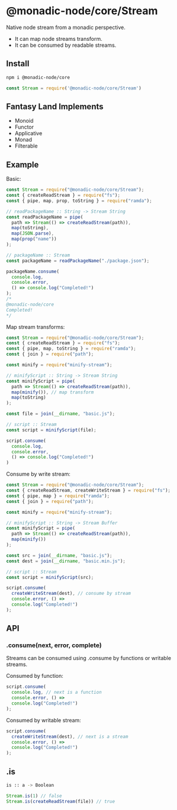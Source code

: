 # @monadic-node/core/Stream

Native node stream from a monadic perspective.

* It can map node streams transform.
* It can be consumed by readable streams.


## Install

```bash
npm i @monadic-node/core
```

```js
const Stream = require('@monadic-node/core/Stream')
```

## Fantasy Land Implements

* Monoid
* Functor
* Applicative
* Monad
* Filterable

## Example

Basic:

```js
const Stream = require("@monadic-node/core/Stream");
const { createReadStream } = require("fs");
const { pipe, map, prop, toString } = require("ramda");

// readPackageName :: String -> Stream String
const readPackageName = pipe(
  path => Stream(() => createReadStream(path)),
  map(toString),
  map(JSON.parse),
  map(prop("name"))
);

// packageName :: Stream
const packageName = readPackageName("./package.json");

packageName.consume(
  console.log, 
  console.error, 
  () => console.log("Completed!")
);
/*
@monadic-node/core
Completed!
*/
```
Map stream transforms:

```js
const Stream = require("@monadic-node/core/Stream");
const { createReadStream } = require("fs");
const { pipe, map, toString } = require("ramda");
const { join } = require("path");

const minify = require("minify-stream");

// minifyScript :: String -> Stream String
const minifyScript = pipe(
  path => Stream(() => createReadStream(path)),
  map(minify()), // map transform
  map(toString)
);

const file = join(__dirname, "basic.js");

// script :: Stream
const script = minifyScript(file);

script.consume(
  console.log, 
  console.error,
  () => console.log("Completed!")
)
```
Consume by write stream:

```js
const Stream = require("@monadic-node/core/Stream");
const { createReadStream, createWriteStream } = require("fs");
const { pipe, map } = require("ramda");
const { join } = require("path");

const minify = require("minify-stream");

// minifyScript :: String -> Stream Buffer
const minifyScript = pipe(
  path => Stream(() => createReadStream(path)),
  map(minify())
);

const src = join(__dirname, "basic.js");
const dest = join(__dirname, "basic.min.js");

// script :: Stream
const script = minifyScript(src);

script.consume(
  createWriteStream(dest), // consume by stream 
  console.error, () =>
  console.log("Completed!")
);

```

## API

### .consume(next, error, complete)

Streams can be consumed using .consume by functions or writable streams.

Consumed by function:

```js
script.consume(
  console.log, // next is a function
  console.error, () =>
  console.log("Completed!")
);
```
Consumed by writable stream:

```js
script.consume(
  createWriteStream(dest), // next is a stream
  console.error, () =>
  console.log("Completed!")
);
```

## .is

```bash
is :: a -> Boolean 
```

```js
Stream.is(1) // false
Stream.is(createReadStream(file)) // true
```